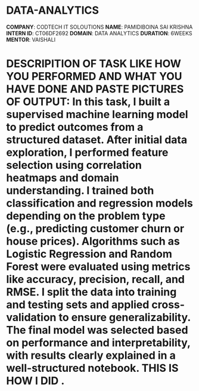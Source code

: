# DATA-ANALYTICS
**COMPANY**: CODTECH IT SOLOUTIONS
**NAME**: PAMIDIBOINA SAI KRISHNA
**INTERN ID**: CT06DF2692
**DOMAIN**: DATA ANALYTICS
**DURATION**: 6WEEKS
**MENTOR**: VAISHALI
# DESCRIPITION OF TASK LIKE HOW YOU PERFORMED AND WHAT YOU HAVE DONE AND PASTE PICTURES OF OUTPUT: In this task, I built a supervised machine learning model to predict outcomes from a structured dataset. After initial data exploration, I performed feature selection using correlation heatmaps and domain understanding. I trained both classification and regression models depending on the problem type (e.g., predicting customer churn or house prices). Algorithms such as Logistic Regression and Random Forest were evaluated using metrics like accuracy, precision, recall, and RMSE. I split the data into training and testing sets and applied cross-validation to ensure generalizability. The final model was selected based on performance and interpretability, with results clearly explained in a well-structured notebook. THIS IS HOW I DID .


